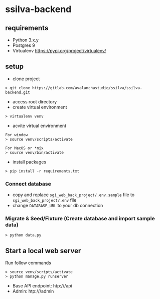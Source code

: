 ﻿# ssilva-backend

## requirements
- Python 3.x.y
- Postgres 9
- Virtualenv https://pypi.org/project/virtualenv/

## setup
- clone project
```
> git clone https://gitlab.com/avalanchastudio/ssilva/ssilva-backend.git
```
- access root directory
- create virtual environment
```
> virtualenv venv
```
- acvite virtual environment
```
For window
> source venv/scripts/activate

For MacOS or *nix 
> source venv/bin/activate
```
- install packages
```
> pip install -r requirements.txt
```

### Connect database
- copy and replace `sgi_web_back_project/.env.sample` file to `sgi_web_back_project/.env` file
- change `DATABASE_URL` to your db connection

### Migrate & Seed/Fixture (Create database and import sample data)
```
> python data.py
```

## Start a local web server
Run follow commands
```
> source venv/scripts/activate
> python manage.py runserver
```

- Base API endpoint: htp://<root app>/api
- Admin: htp://<root app>/admin  